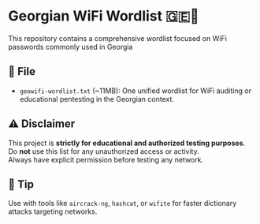 # Georgian WiFi Wordlist 🇬🇪📡

This repository contains a comprehensive wordlist focused on WiFi passwords commonly used in Georgia

## 📂 File

- `geowifi-wordlist.txt` (~11MB): One unified wordlist for WiFi auditing or educational pentesting in the Georgian context.

## ⚠️ Disclaimer

This project is **strictly for educational and authorized testing purposes**.  
Do **not** use this list for any unauthorized access or activity.  
Always have explicit permission before testing any network.

## 🧠 Tip

Use with tools like `aircrack-ng`, `hashcat`, or `wifite` for faster dictionary attacks targeting networks.
